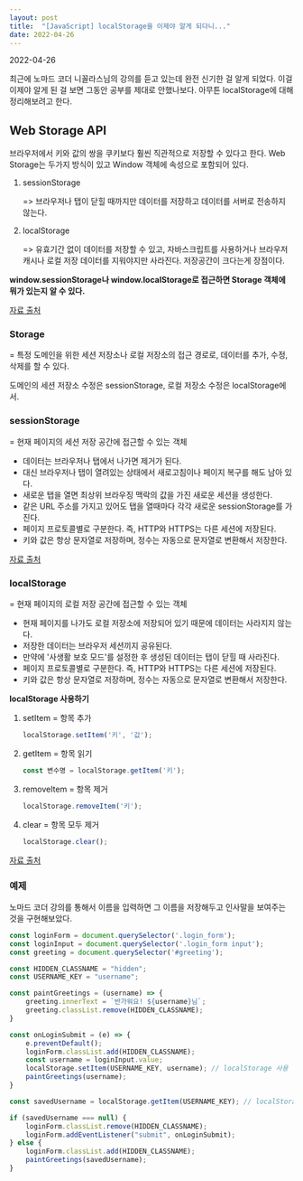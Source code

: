 ```yaml
---
layout: post
title:  "[JavaScript] localStorage을 이제야 알게 되다니..."
date: 2022-04-26
---
```

2022-04-26



최근에 노마드 코더 니꼴라스님의 강의를 듣고 있는데 완전 신기한 걸 알게 되었다. 이걸 이제야 알게 된 걸 보면 그동안 공부를 제대로 안했나보다. 아무튼 localStorage에 대해 정리해보려고 한다.



## Web Storage API   

브라우저에서 키와 값의 쌍을 쿠키보다 훨씬 직관적으로 저장할 수 있다고 한다. Web Storage는 두가지 방식이 있고 Window 객체에 속성으로 포함되어 있다.

1. sessionStorage   

   => 브라우저나 탭이 닫힐 때까지만 데이터를 저장하고 데이터를 서버로 전송하지 않는다.

2. localStorage   

   => 유효기간 없이 데이터를 저장할 수 있고, 자바스크립트를 사용하거나 브라우저 캐시나 로컬 저장 데이터를 지워야지만 사라진다. 저장공간이 크다는게 장점이다.



**window.sessionStorage나 window.localStorage로 접근하면 Storage 객체에 뭐가 있는지 알 수 있다.**

[자료 출처](https://developer.mozilla.org/ko/docs/Web/API/Web_Storage_API)



### Storage   

= 특정 도메인을 위한 세션 저장소나 로컬 저장소의 접근 경로로, 데이터를 추가, 수정, 삭제를 할 수 있다.

도메인의 세션 저장소 수정은 sessionStorage, 로컬 저장소 수정은 localStorage에서.



### sessionStorage    

= 현재 페이지의 세션 저장 공간에 접근할 수 있는 객체

* 데이터는 브라우저나 탭에서 나가면 제거가 된다.
* 대신 브라우저나 탭이 열려있는 상태에서 새로고침이나 페이지 복구를 해도 남아 있다.
* 새로운 탭을 열면 최상위 브라우징 맥락의 값을 가진 새로운 세션을 생성한다.
* 같은 URL 주소를 가지고 있어도 탭을 열때마다 각각 새로운 sessionStorage를 가진다.
* 페이지 프로토콜별로 구분한다. 즉, HTTP와 HTTPS는 다른 세션에 저장된다.
* 키와 값은 항상 문자열로 저장하며, 정수는 자동으로 문자열로 변환해서 저장한다.

[자료 출처](https://developer.mozilla.org/ko/docs/Web/API/Window/sessionStorage)



### localStorage   

= 현재 페이지의 로컬 저장 공간에 접근할 수 있는 객체

* 현재 페이지를 나가도 로컬 저장소에 저장되어 있기 때문에 데이터는 사라지지 않는다. 
* 저장한 데이터는 브라우저 세션끼지 공유된다. 
* 만약에 '사생활 보호 모드'를 설정한 후 생성된 데이터는 탭이 닫힐 때 사라진다.
* 페이지 프로토콜별로 구분한다. 즉, HTTP와 HTTPS는 다른 세션에 저장된다.
* 키와 값은 항상 문자열로 저장하며, 정수는 자동으로 문자열로 변환해서 저장한다.



**localStorage 사용하기**   

1. setItem = 항목 추가   

   ```js
   localStorage.setItem('키', '값');
   ```

2. getItem = 항목 읽기   

   ```js
   const 변수명 = localStorage.getItem('키');
   ```

3. removeItem = 항목 제거   

   ```js
   localStorage.removeItem('키');
   ```

4. clear = 항목 모두 제거   

   ```js
   localStorage.clear();
   ```

[자료 출처](https://developer.mozilla.org/ko/docs/Web/API/Window/localStorage)



### 예제

노마드 코더 강의를 통해서 이름을 입력하면 그 이름을 저장해두고 인사말을 보여주는 것을 구현해보았다.

```js
const loginForm = document.querySelector('.login_form');
const loginInput = document.querySelector('.login_form input');
const greeting = document.querySelector('#greeting');

const HIDDEN_CLASSNAME = "hidden";
const USERNAME_KEY = "username";

const paintGreetings = (username) => {
    greeting.innerText = `반가워요! ${username}님`;
    greeting.classList.remove(HIDDEN_CLASSNAME);
}

const onLoginSubmit = (e) => {
    e.preventDefault();
    loginForm.classList.add(HIDDEN_CLASSNAME);
    const username = loginInput.value;
    localStorage.setItem(USERNAME_KEY, username); // localStorage 사용
    paintGreetings(username);
}

const savedUsername = localStorage.getItem(USERNAME_KEY); // localStorage 사용

if (savedUsername === null) {
    loginForm.classList.remove(HIDDEN_CLASSNAME);    
    loginForm.addEventListener("submit", onLoginSubmit);
} else {
    loginForm.classList.add(HIDDEN_CLASSNAME);
    paintGreetings(savedUsername);
}
```


